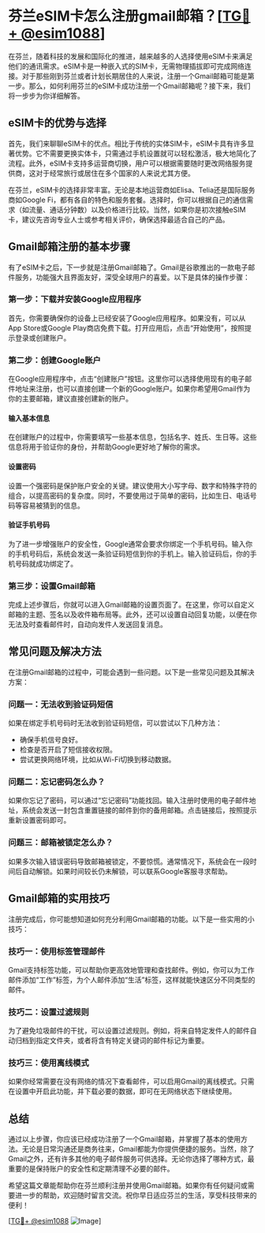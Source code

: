 # 芬兰eSIM卡怎么注册gmail邮箱？[[TG💪+ @esim1088](https://t.me/s/esim1088)]

在芬兰，随着科技的发展和国际化的推进，越来越多的人选择使用eSIM卡来满足他们的通讯需求。eSIM卡是一种嵌入式的SIM卡，无需物理插拔即可完成网络连接。对于那些刚到芬兰或者计划长期居住的人来说，注册一个Gmail邮箱可能是第一步。那么，如何利用芬兰的eSIM卡成功注册一个Gmail邮箱呢？接下来，我们将一步步为你详细解答。

## eSIM卡的优势与选择

首先，我们来聊聊eSIM卡的优点。相比于传统的实体SIM卡，eSIM卡具有许多显著优势。它不需要更换实体卡，只需通过手机设置就可以轻松激活，极大地简化了流程。此外，eSIM卡支持多运营商切换，用户可以根据需要随时更改网络服务提供商，这对于经常旅行或居住在多个国家的人来说尤其方便。

在芬兰，eSIM卡的选择非常丰富。无论是本地运营商如Elisa、Telia还是国际服务商如Google Fi，都有各自的特色和服务套餐。选择时，你可以根据自己的通信需求（如流量、通话分钟数）以及价格进行比较。当然，如果你是初次接触eSIM卡，建议先咨询专业人士或参考相关评价，确保选择最适合自己的产品。

## Gmail邮箱注册的基本步骤

有了eSIM卡之后，下一步就是注册Gmail邮箱了。Gmail是谷歌推出的一款电子邮件服务，功能强大且界面友好，深受全球用户的喜爱。以下是具体的操作步骤：

### 第一步：下载并安装Google应用程序

首先，你需要确保你的设备上已经安装了Google应用程序。如果没有，可以从App Store或Google Play商店免费下载。打开应用后，点击“开始使用”，按照提示登录或创建账户。

### 第二步：创建Google账户

在Google应用程序中，点击“创建账户”按钮。这里你可以选择使用现有的电子邮件地址来注册，也可以直接创建一个新的Google账户。如果你希望用Gmail作为你的主要邮箱，建议直接创建新的账户。

#### 输入基本信息

在创建账户的过程中，你需要填写一些基本信息，包括名字、姓氏、生日等。这些信息将用于验证你的身份，并帮助Google更好地了解你的需求。

#### 设置密码

设置一个强密码是保护账户安全的关键。建议使用大小写字母、数字和特殊字符的组合，以提高密码的复杂度。同时，不要使用过于简单的密码，比如生日、电话号码等容易被猜到的信息。

#### 验证手机号码

为了进一步增强账户的安全性，Google通常会要求你绑定一个手机号码。输入你的手机号码后，系统会发送一条验证码短信到你的手机上。输入验证码后，你的手机号码就成功绑定了。

### 第三步：设置Gmail邮箱

完成上述步骤后，你就可以进入Gmail邮箱的设置页面了。在这里，你可以自定义邮箱的主题、签名以及收件箱布局等。此外，还可以设置自动回复功能，以便在你无法及时查看邮件时，自动向发件人发送回复消息。

## 常见问题及解决方法

在注册Gmail邮箱的过程中，可能会遇到一些问题。以下是一些常见问题及其解决方案：

### 问题一：无法收到验证码短信

如果在绑定手机号码时无法收到验证码短信，可以尝试以下几种方法：
- 确保手机信号良好。
- 检查是否开启了短信接收权限。
- 尝试更换网络环境，比如从Wi-Fi切换到移动数据。

### 问题二：忘记密码怎么办？

如果你忘记了密码，可以通过“忘记密码”功能找回。输入注册时使用的电子邮件地址，系统会发送一封包含重置链接的邮件到你的备用邮箱。点击链接后，按照提示重新设置密码即可。

### 问题三：邮箱被锁定怎么办？

如果多次输入错误密码导致邮箱被锁定，不要惊慌。通常情况下，系统会在一段时间后自动解锁。如果时间较长仍未解锁，可以联系Google客服寻求帮助。

## Gmail邮箱的实用技巧

注册完成后，你可能想知道如何充分利用Gmail邮箱的功能。以下是一些实用的小技巧：

### 技巧一：使用标签管理邮件

Gmail支持标签功能，可以帮助你更高效地管理和查找邮件。例如，你可以为工作邮件添加“工作”标签，为个人邮件添加“生活”标签，这样就能快速区分不同类型的邮件。

### 技巧二：设置过滤规则

为了避免垃圾邮件的干扰，可以设置过滤规则。例如，将来自特定发件人的邮件自动归档到指定文件夹，或者将含有特定关键词的邮件标记为重要。

### 技巧三：使用离线模式

如果你经常需要在没有网络的情况下查看邮件，可以启用Gmail的离线模式。只需在设置中开启此功能，并下载必要的数据，即可在无网络状态下继续使用。

## 总结

通过以上步骤，你应该已经成功注册了一个Gmail邮箱，并掌握了基本的使用方法。无论是日常沟通还是商务往来，Gmail都能为你提供便捷的服务。当然，除了Gmail之外，还有许多其他的电子邮件服务可供选择。无论你选择了哪种方式，最重要的是保持账户的安全性和定期清理不必要的邮件。

希望这篇文章能帮助你在芬兰顺利注册并使用Gmail邮箱。如果你有任何疑问或需要进一步的帮助，欢迎随时留言交流。祝你早日适应芬兰的生活，享受科技带来的便利！

[[TG💪+ @esim1088](https://t.me/s/esim1088) ![Image](https://i.postimg.cc/4NQfJmqS/Snipaste-2025-05-13-00-14-12.png)]